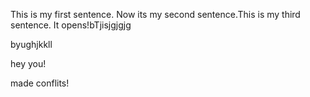  This is my first sentence. Now its my second sentence.This is my third sentence. 
It opens!bTjisjgjgjg

byughjkkll

hey you!

made conflits!
